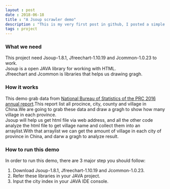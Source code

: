 ```yaml
---
layout : post
date : 2018-06-18
title : "A Jsoup scrawler demo"
description : "This is my very first post in github, I posted a simple Jsoup scrawler demo."
tags : project
---
```

### What we need
This project need Jsoup-1.8.1, Jfreechart-1.10.19 and Jcommon-1.0.23 to work.  
Jsoup is a open JAVA library for working with HTML.  
Jfreechart and Jcommon is libraries that helps us drawing gragh.
### How it works  
This demo grab data from [National Bureau of Statistics of the PRC 2016 annual report](http://www.stats.gov.cn/tjsj/tjbz/tjyqhdmhcxhfdm/).This report list all procince, city, county and village in China.We are going to grab these data and draw a gragh to show how many village in each province.  
Jsoup will help us get html file via web address, and all the other code analyze the html file to get village name and collect them into an arraylist.With that arraylist we can get the amount of village in each city of province in China, and darw a gragh to analyze result.  
### How to run this demo
In order to run this demo, there are 3 major step you should follow:  
1. Download Jsoup-1.8.1, Jfreechart-1.10.19 and Jcommon-1.0.23.  
2. Refer these libraries in your JAVA project.  
3. Input the city index in your JAVA IDE console.
